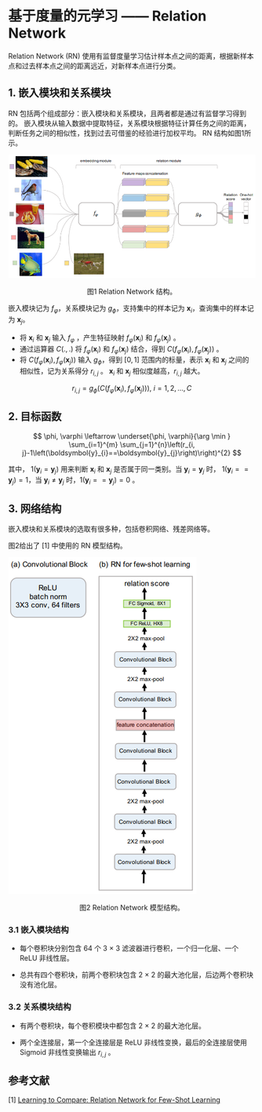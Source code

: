 # 基于度量的元学习 —— Relation Network

Relation Network (RN) 使用有监督度量学习估计样本点之间的距离，根据新样本点和过去样本点之间的距离远近，对新样本点进行分类。

## 1. 嵌入模块和关系模块 

RN 包括两个组成部分：嵌入模块和关系模块，且两者都是通过有监督学习得到的。
嵌入模块从输入数据中提取特征，关系模块根据特征计算任务之间的距离，判断任务之间的相似性，找到过去可借鉴的经验进行加权平均。
RN 结构如图1所示。

![Relation Network Architecture](../../images/meta_learning/Relation_Network/Relation_Network_Architecture.png)
<center>
图1	Relation Network 结构。
</center>


嵌入模块记为 $f_{\varphi}$，关系模块记为 $g_{\phi}$，支持集中的样本记为 $\boldsymbol{x}_{i}$，查询集中的样本记为 $\boldsymbol{x}_{j}$。

- 将 $\boldsymbol{x}_{i}$ 和 $\boldsymbol{x}_{j}$ 输入 $f_{\varphi}$ ，产生特征映射 $f_{\varphi}\left(\boldsymbol{x}_{i}\right)$ 和 $f_{\varphi}\left(\boldsymbol{x}_{j}\right)$ 。
- 通过运算器 $C(.,.)$ 将 $f_{\varphi}\left(\boldsymbol{x}_{i}\right)$ 和 $f_{\varphi}\left(\boldsymbol{x}_{j}\right)$ 结合，得到 $C(f_{\varphi}\left(\boldsymbol{x}_{i}\right),f_{\varphi}\left(\boldsymbol{x}_{j}\right))$ 。
- 将 $C(f_{\varphi}\left(\boldsymbol{x}_{i}\right),f_{\varphi}\left(\boldsymbol{x}_{j}\right))$ 输入 $g_{\phi}$，得到 $[0, 1]$ 范围内的标量，表示 $\boldsymbol{x}_{i}$ 和 $\boldsymbol{x}_{j}$ 之间的相似性，记为关系得分 $r_{i, j}$ 。 $\boldsymbol{x}_{i}$ 和 $\boldsymbol{x}_{j}$ 相似度越高，$r_{i, j}$ 越大。

$$
r_{i, j}=g_{\phi}\left(C\left(f_{\varphi}\left(\boldsymbol{x}_{i}\right), f_{\varphi}\left(\boldsymbol{x}_{j}\right)\right)\right), \ 
i = 1, 2, ..., C
$$

## 2. 目标函数

$$
\phi, \varphi \leftarrow \underset{\phi, \varphi}{\arg \min } \sum_{i=1}^{m} \sum_{j=1}^{n}\left(r_{i, j}-1\left(\boldsymbol{y}_{i}==\boldsymbol{y}_{j}\right)\right)^{2}
$$

其中， $1\left(\boldsymbol{y}_{i}=\boldsymbol{y}_{j}\right)$ 用来判断 $\boldsymbol{x}_{i}$ 和 $\boldsymbol{x}_{j}$ 是否属于同一类别。当 $\boldsymbol{y}_{i}=\boldsymbol{y}_{j}$ 时， $1\left(\boldsymbol{y}_{i}==\boldsymbol{y}_{j}\right)=1$，当 $\boldsymbol{y}_{i} \neq \boldsymbol{y}_{j}$ 时，$1\left(\boldsymbol{y}_{i}==\boldsymbol{y}_{j}\right)=0$ 。

## 3. 网络结构

嵌入模块和关系模块的选取有很多种，包括卷积网络、残差网络等。

图2给出了 [1] 中使用的 RN 模型结构。

![Relation Network Model](../../images/meta_learning/Relation_Network/Relation_Network_Model.png)
<center>
图2	Relation Network 模型结构。
</center>

### 3.1 嵌入模块结构

- 每个卷积块分别包含 64 个 3 $\times$ 3 滤波器进行卷积，一个归一化层、一个 ReLU 非线性层。

- 总共有四个卷积块，前两个卷积块包含 2 $\times$ 2 的最大池化层，后边两个卷积块没有池化层。


### 3.2 关系模块结构 

- 有两个卷积块，每个卷积模块中都包含 2 $\times$ 2 的最大池化层。

- 两个全连接层，第一个全连接层是 ReLU 非线性变换，最后的全连接层使用 Sigmoid 非线性变换输出 $r_{i,j}$ 。

## 参考文献

[1] [Learning to Compare: Relation Network for Few-Shot Learning](https://openaccess.thecvf.com/content_cvpr_2018/html/Sung_Learning_to_Compare_CVPR_2018_paper.html)